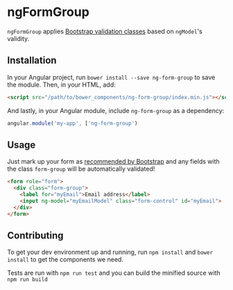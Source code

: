 # ngFormGroup

`ngFormGroup` applies [Bootstrap validation classes](http://getbootstrap.com/css/#forms-control-validation) based on `ngModel`'s validity.

## Installation

In your Angular project, run `bower install --save ng-form-group` to save the
module. Then, in your HTML, add:

``` html
<script src="/path/to/bower_components/ng-form-group/index.min.js"></script>
```

And lastly, in your Angular module, include `ng-form-group` as a dependency:

``` javascript
angular.module('my-app', ['ng-form-group')
```

## Usage

Just mark up your form as [recommended by Bootstrap](http://getbootstrap.com/css/#forms-example) and any fields with the class `form-group` will be automatically validated!

``` html
<form role="form">
  <div class="form-group">
    <label for="myEmail">Email address</label>
    <input ng-model="myEmailModel" class="form-control" id="myEmail">
  </div>
</form>
```

## Contributing

To get your dev environment up and running, run `npm install` and `bower install`
to get the components we need.

Tests are run with `npm run test` and you can build the minified source with
`npm run build`

